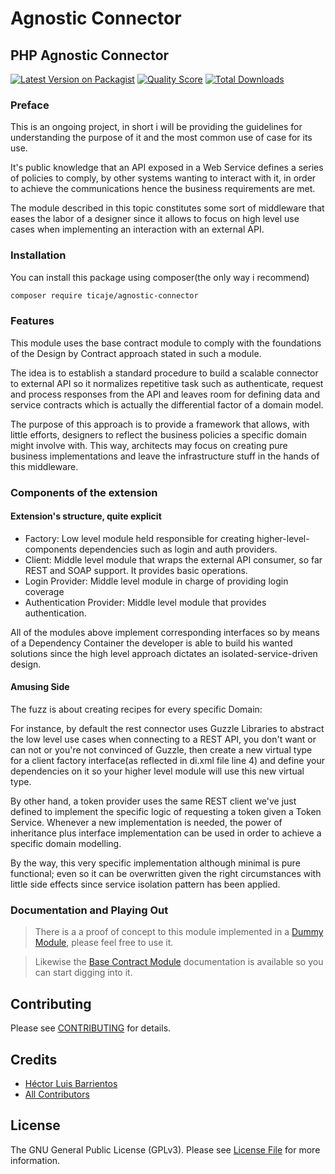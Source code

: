 # Agnostic Connector
## PHP Agnostic Connector

[![Latest Version on Packagist](https://img.shields.io/packagist/v/ticaje/agnostic-connector.svg?style=flat-square)](https://packagist.org/packages/ticaje/agnostic-connector)
[![Quality Score](https://img.shields.io/scrutinizer/g/ticaje/agnostic-connector.svg?style=flat-square)](https://scrutinizer-ci.com/g/ticaje/agnostic-connector)
[![Total Downloads](https://img.shields.io/packagist/dt/ticaje/agnostic-connector.svg?style=flat-square)](https://packagist.org/packages/ticaje/agnostic-connector)

### Preface

This is an ongoing project, in short i will be providing the guidelines for understanding the purpose of it and the most common use of case for its use.

It's public knowledge that an API exposed in a Web Service defines a series of policies to comply, by other systems wanting to interact with it, in order to achieve
the communications hence the business requirements are met.

The module described in this topic constitutes some sort of middleware that eases the labor of a designer since it allows to focus on high level use cases when
implementing an interaction with an external API.

### Installation

You can install this package using composer(the only way i recommend)

```bash
composer require ticaje/agnostic-connector
```

### Features

This module uses the base contract module to comply with the foundations of the Design by Contract approach stated in such a module.

The idea is to establish a standard procedure to build a scalable connector to external API so it normalizes repetitive task such as authenticate,
request and process responses from the API and leaves room for defining data and service contracts which is actually the differential factor of a
domain model.

The purpose of this approach is to provide a framework that allows, with little efforts, designers to reflect the business policies a specific domain might
involve with. This way, architects may focus on creating pure business implementations and leave the infrastructure stuff in the hands of this middleware.

### Components of the extension

#### Extension's structure, quite explicit

- Factory: Low level module held responsible for creating higher-level-components dependencies such as login and auth providers.
- Client: Middle level module that wraps the external API consumer, so far REST and SOAP support. It provides basic operations.
- Login Provider: Middle level module in charge of providing login coverage
- Authentication Provider: Middle level module that provides authentication.

All of the modules above implement corresponding interfaces so by means of a Dependency Container the developer is able to build his wanted solutions since
the high level approach dictates an isolated-service-driven design.

#### Amusing Side

The fuzz is about creating recipes for every specific Domain:

For instance, by default the rest connector uses Guzzle Libraries to abstract the low level use cases when connecting to a REST API, you don't want or can not or
you're not convinced of Guzzle, then create a new virtual type for a client factory interface(as reflected in di.xml file line 4) and define your dependencies on it so
your higher level module will use this new virtual type.

By other hand, a token provider uses the same REST client we've just defined to implement the specific logic of requesting a token given a Token Service.
Whenever a new implementation is needed, the power of inheritance plus interface implementation can be used in order to achieve a specific domain modelling.

By the way, this very specific implementation although minimal is pure functional; even so it can be overwritten given the right circumstances with little side effects
since service isolation pattern has been applied.

### Documentation and Playing Out

> There is a a proof of concept to this module implemented in a [Dummy Module](https://github.com/M-Contributions/M2-Dummy-Pool), please feel free to use it.

> Likewise the [Base Contract Module](https://github.com/M-Contributions/m2-contract) documentation is available so you can start digging into it.

## Contributing

Please see [CONTRIBUTING](CONTRIBUTING.md) for details.

## Credits

- [Héctor Luis Barrientos](https://github.com/ticaje)
- [All Contributors](../../contributors)

## License

The GNU General Public License (GPLv3). Please see [License File](LICENSE.md) for more information.
